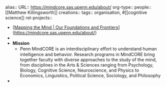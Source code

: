 alias::
URL:: https://mindcore.sas.upenn.edu/about/
org-type::
people:: [[Matthew Killingsworth]] 
creations:: 
tags:: organisation, #[[cognitive science]] 
rel-projects::


- [[Mapping the Mind | Our Foundations and Frontiers](https://strategic-plan.sas.upenn.edu/emerging-academic-opportunities/advancing-integrated-knowledge/mapping-mind)](https://mindcore.sas.upenn.edu/about/)
-
- **Mission**
	- Penn MindCORE is an interdisciplinary eﬀort to understand human intelligence and behavior. Research programs in MindCORE bring together faculty with diverse approaches to the study of the mind, from disciplines in the Arts & Sciences ranging from Psychology, Biology, Cognitive Science, Neuroscience, and Physics to Economics, Linguistics, Political Science, Sociology, and Philosophy
-